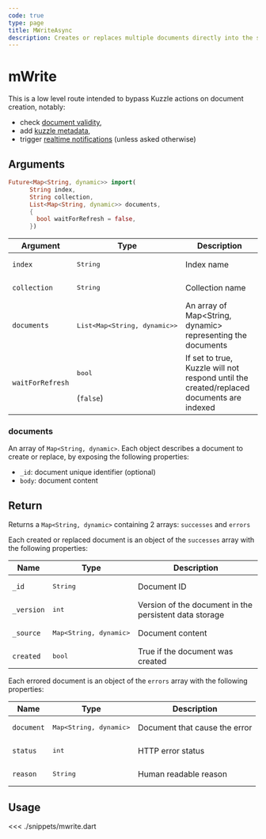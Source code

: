 ```yaml
---
code: true
type: page
title: MWriteAsync
description: Creates or replaces multiple documents directly into the storage engine.
---
```


# mWrite

This is a low level route intended to bypass Kuzzle actions on document creation, notably:
  - check [document validity](/core/2/guides/essentials/data-validation),
  - add [kuzzle metadata](/core/2/guides/essentials/document-metadata),
  - trigger [realtime notifications](/core/2/guides/essentials/real-time) (unless asked otherwise)

## Arguments

```dart
Future<Map<String, dynamic>> import(
      String index, 
      String collection, 
      List<Map<String, dynamic>> documents,
      {
        bool waitForRefresh = false,
      })
```

| Argument     | Type              | Description                                                                                                                      |
|--------------|-------------------|----------------------------------------------------------------------------------------------------------------------------------|
| `index`      | <pre>String</pre> | Index name                                                                                                                       |
| `collection` | <pre>String</pre> | Collection name                                                                                                                  |
| `documents`  | <pre>List<Map<String, dynamic>></pre> | An array of Map<String, dynamic> representing the documents|
| `waitForRefresh` | <pre>bool</pre><br>(`false`) | If set to true, Kuzzle will not respond until the created/replaced documents are indexed |

### documents

An array of `Map<String, dynamic>`. Each object describes a document to create or replace, by exposing the following properties:
  - `_id`: document unique identifier (optional)
  - `body`: document content

## Return

Returns a `Map<String, dynamic>` containing 2 arrays: `successes` and `errors`

Each created or replaced document is an object of the `successes` array with the following properties:

| Name      | Type              | Description                                            |
| --------- | ----------------- | ------------------------------------------------------ |
| `_id`      | <pre>String</pre> | Document ID                     |
| `_version` | <pre>int</pre> | Version of the document in the persistent data storage |
| `_source`  | <pre>Map<String, dynamic></pre> | Document content                                       |
| `created`  | <pre>bool</pre> | True if the document was created |

Each errored document is an object of the `errors` array with the following properties:

| Name      | Type              | Description                                            |
| --------- | ----------------- | ------------------------------------------------------ |
| `document`  | <pre>Map<String, dynamic></pre> | Document that cause the error                                       |
| `status` | <pre>int</pre> | HTTP error status |
| `reason`  | <pre>String</pre> | Human readable reason |

## Usage

<<< ./snippets/mwrite.dart
